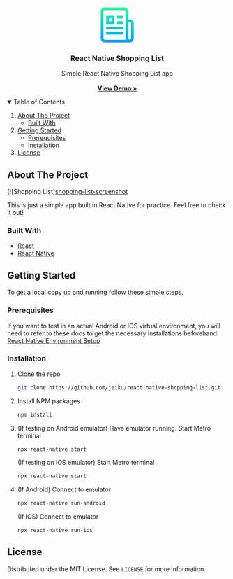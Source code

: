 <!-- PROJECT LOGO -->
<br />
<p align="center">
  <a href="https://github.com/jeiku/react-native-shopping-list">
    <img src="readme-images/logo.png" alt="Logo" width="80" height="80">
  </a>

  <h3 align="center">React Native Shopping List</h3>

  <p align="center">
    Simple React Native Shopping List app
    <br />
    <br />
    <a href="https://snack.expo.io/@jakewest/simple-shopping-list"><strong>View Demo »</strong></a>
  </p>
</p>



<!-- TABLE OF CONTENTS -->
<details open="open">
  <summary>Table of Contents</summary>
  <ol>
    <li>
      <a href="#about-the-project">About The Project</a>
      <ul>
        <li><a href="#built-with">Built With</a></li>
      </ul>
    </li>
    <li>
      <a href="#getting-started">Getting Started</a>
      <ul>
        <li><a href="#prerequisites">Prerequisites</a></li>
        <li><a href="#installation">Installation</a></li>
      </ul>
    </li>
    <li><a href="#license">License</a></li>
  </ol>
</details>



<!-- ABOUT THE PROJECT -->
## About The Project

[![Shopping List][shopping-list-screenshot](readme-images/project-screenshot.png)

This is just a simple app built in React Native for practice. Feel free to check it out!

### Built With

* [React](https://reactjs.org/)
* [React Native](https://reactnative.dev/)



<!-- GETTING STARTED -->
## Getting Started

To get a local copy up and running follow these simple steps.

### Prerequisites

If you want to test in an actual Android or IOS virtual environment, you will need to refer to these docs to get the necessary installations beforehand.
[React Native Environment Setup](https://reactnative.dev/docs/environment-setup)

### Installation

1. Clone the repo
   ```sh
   git clone https://github.com/jeiku/react-native-shopping-list.git
   ```
2. Install NPM packages
   ```sh
   npm install
   ```
3. (If testing on Android emulator) Have emulator running. Start Metro terminal
   ```sh
   npx react-native start
   ```
   (If testing on IOS emulator) Start Metro terminal
   ```sh
   npx react-native start
   ```
4. (If Android) Connect to emulator
   ```sh
   npx react-native run-android
   ```
   (If IOS) Connect to emulator
   ```sh
   npx react-native run-ios
   ```

<!-- LICENSE -->
## License

Distributed under the MIT License. See `LICENSE` for more information.

